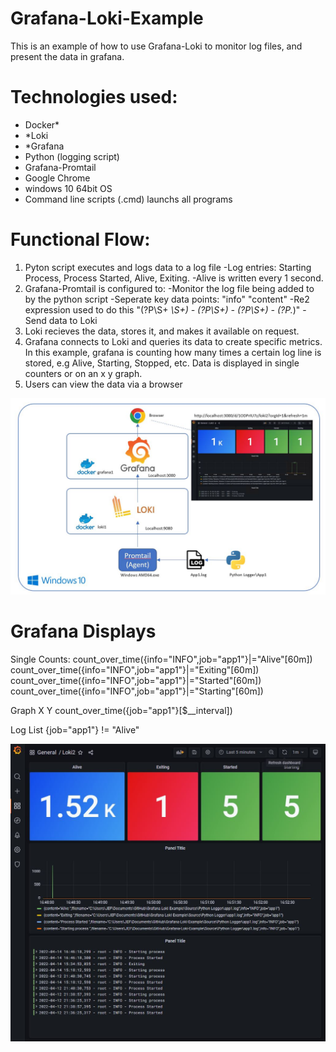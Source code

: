 # Grafana-Loki-Example
This is an example of how to use Grafana-Loki to monitor log files, and present the data in grafana.

# Technologies used:
- Docker*
- *Loki
- *Grafana
- Python (logging script)
- Grafana-Promtail
- Google Chrome
- windows 10 64bit OS
- Command line scripts (.cmd) launchs all programs

# Functional Flow:
1. Pyton script executes and logs data to a log file
    -Log entries: Starting Process, Process Started, Alive, Exiting.
    -Alive is written every 1 second.
2. Grafana-Promtail is configured to:
   -Monitor the log file being added to by the python script
   -Seperate key data points: "info" "content"
   -Re2 expression used to do this "(?P<time>\\S+ *\\S+) - (?P<type>\\S+) - (?P<info>\\S+) - (?P<content>.*)"
   -Send data to Loki
3. Loki recieves the data, stores it, and makes it available on request.
4. Grafana connects to Loki and queries its data to create specific metrics.
   In this example, grafana is counting how many times a certain log line is stored, e.g Alive, Starting, Stopped, etc.
   Data is displayed in single counters or on an x y graph.
5. Users can view the data via a browser

![alt text](https://github.com/jmor2000/Grafana-Loki-Example/blob/e9cd2ac48ef775422565cc9438779f083160ca8d/Images/Overview.JPG?raw=true)


# Grafana Displays

Single Counts:
    count_over_time({info="INFO",job="app1"}|="Alive"[60m])
    count_over_time({info="INFO",job="app1"}|="Exiting"[60m])
    count_over_time({info="INFO",job="app1"}|="Started"[60m])
    count_over_time({info="INFO",job="app1"}|="Starting"[60m])

Graph X Y
    count_over_time({job="app1"}[$__interval])

Log List
    {job="app1"} != "Alive"

![alt text](https://github.com/jmor2000/Grafana-Loki-Example/blob/24ab8aef5b7ceb6c0dc24fc234e8331582a6af8d/Images/Dashboard.JPG?raw=true)
